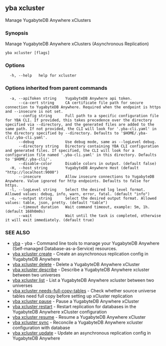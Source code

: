 ## yba xcluster

Manage YugabyteDB Anywhere xClusters

### Synopsis

Manage YugabyteDB Anywhere xClusters (Asynchronous Replication)

```
yba xcluster [flags]
```

### Options

```
  -h, --help   help for xcluster
```

### Options inherited from parent commands

```
  -a, --apiToken string    YugabyteDB Anywhere api token.
      --ca-cert string     CA certificate file path for secure connection to YugabyteDB Anywhere. Required when the endpoint is https and --insecure is not set.
      --config string      Full path to a specific configuration file for YBA CLI. If provided, this takes precedence over the directory specified via --directory, and the generated files are added to the same path. If not provided, the CLI will look for '.yba-cli.yaml' in the directory specified by --directory. Defaults to '$HOME/.yba-cli/.yba-cli.yaml'.
      --debug              Use debug mode, same as --logLevel debug.
      --directory string   Directory containing YBA CLI configuration and generated files. If specified, the CLI will look for a configuration file named '.yba-cli.yaml' in this directory. Defaults to '$HOME/.yba-cli/'.
      --disable-color      Disable colors in output. (default false)
  -H, --host string        YugabyteDB Anywhere Host (default "http://localhost:9000")
      --insecure           Allow insecure connections to YugabyteDB Anywhere. Value ignored for http endpoints. Defaults to false for https.
  -l, --logLevel string    Select the desired log level format. Allowed values: debug, info, warn, error, fatal. (default "info")
  -o, --output string      Select the desired output format. Allowed values: table, json, pretty. (default "table")
      --timeout duration   Wait command timeout, example: 5m, 1h. (default 168h0m0s)
      --wait               Wait until the task is completed, otherwise it will exit immediately. (default true)
```

### SEE ALSO

* [yba](yba.md)	 - yba - Command line tools to manage your YugabyteDB Anywhere (Self-managed Database-as-a-Service) resources.
* [yba xcluster create](yba_xcluster_create.md)	 - Create an asynchronous replication config in YugabyteDB Anywhere
* [yba xcluster delete](yba_xcluster_delete.md)	 - Delete a YugabyteDB Anywhere xCluster
* [yba xcluster describe](yba_xcluster_describe.md)	 - Describe a YugabyteDB Anywhere xcluster between two universes
* [yba xcluster list](yba_xcluster_list.md)	 - List a YugabyteDB Anywhere xcluster between two universes
* [yba xcluster needs-full-copy-tables](yba_xcluster_needs-full-copy-tables.md)	 - Check whether source universe tables need full copy before setting up xCluster replication
* [yba xcluster pause](yba_xcluster_pause.md)	 - Pause a YugabyteDB Anywhere xCluster
* [yba xcluster restart](yba_xcluster_restart.md)	 - Restart replication for databases in the YugabyteDB Anywhere xCluster configuration
* [yba xcluster resume](yba_xcluster_resume.md)	 - Resume a YugabyteDB Anywhere xCluster
* [yba xcluster sync](yba_xcluster_sync.md)	 - Reconcile a YugabyteDB Anywhere xcluster configuration with database
* [yba xcluster update](yba_xcluster_update.md)	 - Update an asynchronous replication config in YugabyteDB Anywhere

